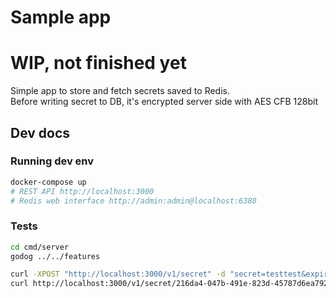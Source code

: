 # Sample app

# WIP, not finished yet

Simple app to store and fetch secrets saved to Redis.  
Before writing secret to DB, it's encrypted server side with AES CFB 128bit

## Dev docs

### Running dev env

```bash
docker-compose up
# REST API http://localhost:3000
# Redis web interface http://admin:admin@localhost:6380
```

### Tests

```bash
cd cmd/server
godog ../../features
``````

```bash
curl -XPOST "http://localhost:3000/v1/secret" -d "secret=testtest&expireAfter=1&expireAfterViews=5"
curl http://localhost:3000/v1/secret/216da4-047b-491e-823d-45787d6ea792
```
